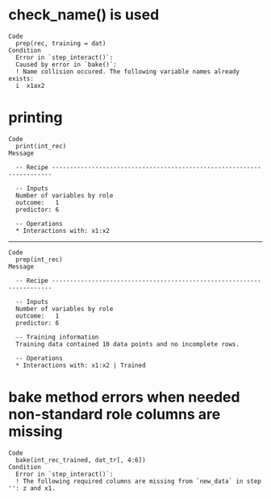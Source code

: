 # check_name() is used

    Code
      prep(rec, training = dat)
    Condition
      Error in `step_interact()`:
      Caused by error in `bake()`:
      ! Name collision occured. The following variable names already exists:
      i  x1ax2

# printing

    Code
      print(int_rec)
    Message
      
      -- Recipe ----------------------------------------------------------------------
      
      -- Inputs 
      Number of variables by role
      outcome:   1
      predictor: 6
      
      -- Operations 
      * Interactions with: x1:x2

---

    Code
      prep(int_rec)
    Message
      
      -- Recipe ----------------------------------------------------------------------
      
      -- Inputs 
      Number of variables by role
      outcome:   1
      predictor: 6
      
      -- Training information 
      Training data contained 10 data points and no incomplete rows.
      
      -- Operations 
      * Interactions with: x1:x2 | Trained

# bake method errors when needed non-standard role columns are missing

    Code
      bake(int_rec_trained, dat_tr[, 4:6])
    Condition
      Error in `step_interact()`:
      ! The following required columns are missing from `new_data` in step '': z and x1.


